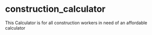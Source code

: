 # construction_calculator

This Calculator is for all construction workers in need of an affordable calculator